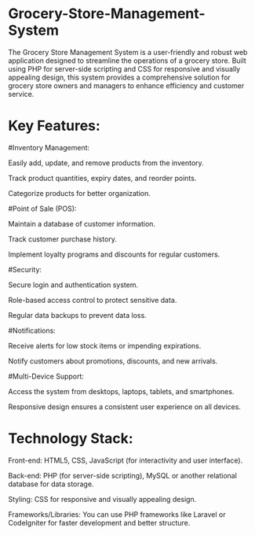 # Grocery-Store-Management-System

The Grocery Store Management System is a user-friendly and robust web application designed to streamline the operations of a grocery store. Built using PHP for server-side scripting and CSS for responsive and visually appealing design, this system provides a comprehensive solution for grocery store owners and managers to enhance efficiency and customer service.

# Key Features:

#Inventory Management:

Easily add, update, and remove products from the inventory.

Track product quantities, expiry dates, and reorder points.

Categorize products for better organization.

#Point of Sale (POS):

Maintain a database of customer information.

Track customer purchase history.

Implement loyalty programs and discounts for regular customers.

#Security:

Secure login and authentication system.

Role-based access control to protect sensitive data.

Regular data backups to prevent data loss.

#Notifications:

Receive alerts for low stock items or impending expirations.

Notify customers about promotions, discounts, and new arrivals.

#Multi-Device Support:

Access the system from desktops, laptops, tablets, and smartphones.

Responsive design ensures a consistent user experience on all devices.

# Technology Stack:

Front-end: HTML5, CSS, JavaScript (for interactivity and user interface).

Back-end: PHP (for server-side scripting), MySQL or another relational database for data storage.

Styling: CSS for responsive and visually appealing design.

Frameworks/Libraries: You can use PHP frameworks like Laravel or CodeIgniter for faster development and better structure.
